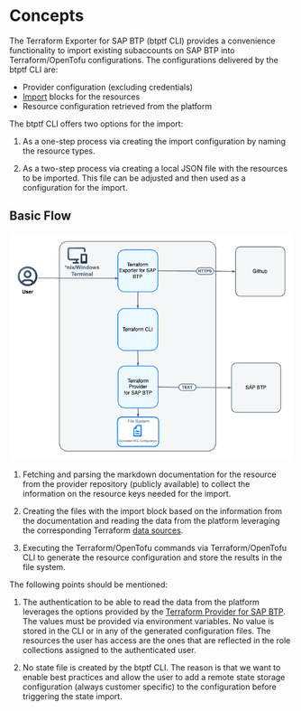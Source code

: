 # Concepts
The Terraform Exporter for SAP BTP (btptf CLI) provides a convenience functionality to import existing subaccounts on SAP BTP into Terraform/OpenTofu configurations. The configurations delivered by the btptf CLI are:

  -	Provider configuration (excluding credentials)
  -	[Import](https://developer.hashicorp.com/terraform/language/import) blocks for the resources
  -	Resource configuration retrieved from the platform

The btptf CLI offers two options for the import:

1.	As a one-step process via creating the import configuration by naming the resource types.

2.	As a two-step process via creating a local JSON file with the resources to be imported. This file can be adjusted and then used as a configuration for the import.

## Basic Flow

   ![image](img/exporter-diagram-l0.png)

1.	Fetching and parsing the markdown documentation for the resource from the provider repository (publicly available) to collect the information on the resource keys needed for the import.

2.	Creating the files with the import block based on the information from the documentation and reading the data from the platform leveraging the corresponding Terraform [data sources](https://registry.terraform.io/providers/SAP/btp/latest/docs).

3.	Executing the Terraform/OpenTofu commands via Terraform/OpenTofu CLI to generate the resource configuration and store the results in the file system.

The following points should be mentioned:

1. The authentication to be able to read the data from the platform leverages the options provided by the [Terraform Provider for SAP BTP](https://registry.terraform.io/providers/SAP/btp/latestdocumentation). The values must be provided via environment variables.
No value is stored in the CLI or in any of the generated configuration files. The resources the user has access are the ones that are reflected in the role collections assigned to the authenticated user.

2. No state file is created by the btptf CLI. The reason is that we want to enable best practices and allow the user to add a remote state storage configuration (always customer specific) to the configuration before triggering the state import.
